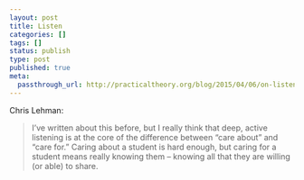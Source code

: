 ```yaml
---
layout: post
title: Listen
categories: []
tags: []
status: publish
type: post
published: true
meta:
  passthrough_url: http://practicaltheory.org/blog/2015/04/06/on-listening/
---
```


Chris Lehman:


>I’ve written about this before, but I really think that deep, active listening is at the core of the difference between “care about” and “care for.” Caring about a student is hard enough, but caring for a student means really knowing them – knowing all that they are willing (or able) to share.
